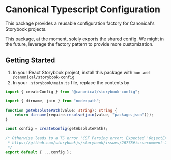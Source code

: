 # Canonical Typescript Configuration

This package provides a reusable configuration factory for Canonical's Storybook projects.

This package, at the moment, solely exports the shared config. We might in the future, leverage the factory pattern to provide more customization.

## Getting Started
1. In your React Storybook project, install this package with `bun add @canonical/storybook-config`
2. In your `.storybook/main.ts` file, replace the contents by 

```typescript 
import { createConfig } from "@canonical/storybook-config";

import { dirname, join } from "node:path";

function getAbsolutePath(value: string): string {
	return dirname(require.resolve(join(value, "package.json")));
}

const config = createConfig(getAbsolutePath);

/* Otherwise leads to a TS error "CSF Parsing error: Expected 'ObjectExpression' but found 'CallExpression' instead in 'CallExpression'."
 * https://github.com/storybookjs/storybook/issues/26778#issuecomment-2584041985
 */
export default { ...config };
```


